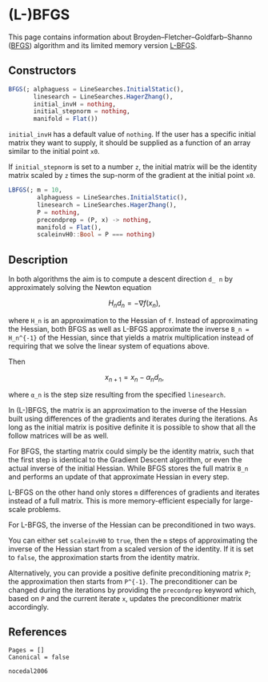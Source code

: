 # (L-)BFGS

This page contains information about
Broyden–Fletcher–Goldfarb–Shanno ([BFGS](https://en.wikipedia.org/wiki/Broyden–Fletcher–Goldfarb–Shanno_algorithm)) algorithm and its limited memory version [L-BFGS](https://en.wikipedia.org/wiki/Limited-memory_BFGS).

## Constructors

```julia
BFGS(; alphaguess = LineSearches.InitialStatic(),
       linesearch = LineSearches.HagerZhang(),
       initial_invH = nothing,
       initial_stepnorm = nothing,
       manifold = Flat())
```

`initial_invH` has a default value of `nothing`. If the user has a specific initial
matrix they want to supply, it should be supplied as a function of an array similar
to the initial point `x0`.

If `initial_stepnorm` is set to a number `z`, the initial matrix will be the
identity matrix scaled by `z` times the sup-norm of the gradient at the initial
point `x0`.

```julia
LBFGS(; m = 10,
        alphaguess = LineSearches.InitialStatic(),
        linesearch = LineSearches.HagerZhang(),
        P = nothing,
        precondprep = (P, x) -> nothing,
        manifold = Flat(),
        scaleinvH0::Bool = P === nothing)
```

## Description

In both algorithms the aim is to compute a descent direction ``d_ n``
by approximately solving the Newton equation

```math
H_n d_n = - ∇f(x_n),
```

where ``H_n`` is an approximation to the Hessian of ``f``. Instead of approximating
the Hessian, both BFGS as well as L-BFGS approximate the inverse ``B_n = H_n^{-1}`` of the Hessian,
since that yields a matrix multiplication instead of requiring that we solve the linear system of
equations above.

Then

```math
x_{n+1} = x_n - \alpha_n d_n,
```

where ``α_n`` is the step size resulting from the specified `linesearch`.

In (L-)BFGS, the matrix is an approximation to the inverse of the Hessian built using differences of the gradients and iterates during the iterations.
As long as the initial matrix is positive definite it is possible to show that all the follow matrices will be as well.

For BFGS, the starting matrix could simply be the identity matrix, such that the first step is identical
to the Gradient Descent algorithm, or even the actual inverse of the initial Hessian.
While BFGS stores the full matrix ``B_n`` and performs an update of that approximate Hessian in every step.

L-BFGS on the other hand only stores ``m`` differences of gradients and iterates
instead of a full matrix. This is more memory-efficient especially for large-scale problems.

For L-BFGS, the inverse of the Hessian can be preconditioned in two ways.

You can either set `scaleinvH0` to `true`, then the `m` steps of approximating
the inverse of the Hessian start from a scaled version of the identity.
If it is set to `false`, the approximation starts from the identity matrix.

Alternatively, you can provide a positive definite preconditioning matrix `P`; the approximation then starts from ``P^{-1}``.
The preconditioner can be changed during the iterations by providing the `precondprep` keyword which, based on `P` and the current iterate `x`, updates
the preconditioner matrix accordingly.

## References

```@bibliography
Pages = []
Canonical = false

nocedal2006
```
